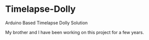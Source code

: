 # Timelapse-Dolly
Arduino Based Timelapse Dolly Solution

My brother and I have been working on this project for a few years.  
